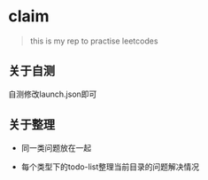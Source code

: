 # claim

> this is my rep to practise leetcodes  

## 关于自测

自测修改launch.json即可

## 关于整理

- 同一类问题放在一起

- 每个类型下的todo-list整理当前目录的问题解决情况
